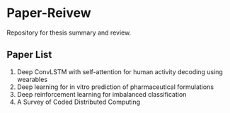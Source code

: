 # Paper-Reivew  
Repository for thesis summary and review.


## Paper List  
1. Deep ConvLSTM with self-attention for human activity decoding using wearables
2. Deep learning for in vitro prediction of pharmaceutical formulations
3. Deep reinforcement learning for imbalanced classification
4. A Survey of Coded Distributed Computing
